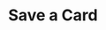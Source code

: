 ---
title: Save a Card
description: Save a card for future payments.
weight: 42
lastmod: 2020-04-20T10:23:30-09:00
draft: false
vimeo: 
emoji: 📱
video_length: 1:00
---